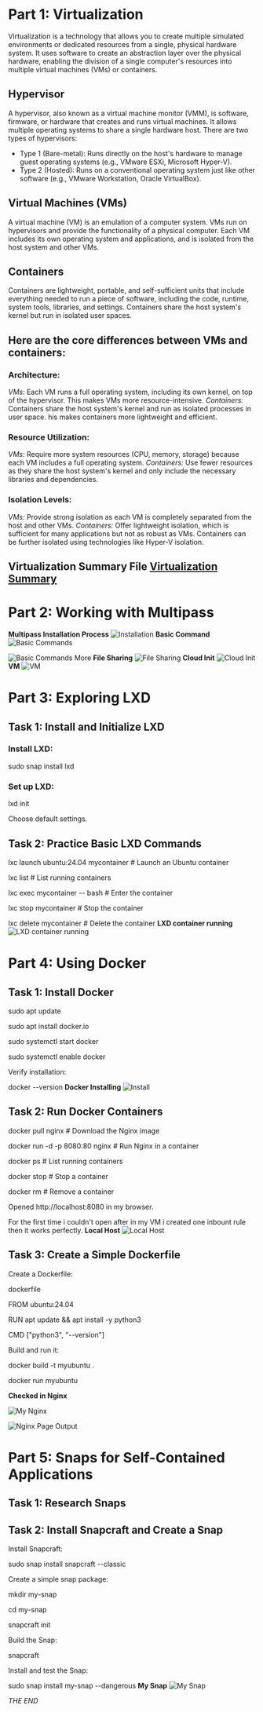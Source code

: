# Part 1: Virtualization
Virtualization is a technology that allows you to create multiple simulated environments or dedicated resources from a single, physical hardware system. It uses software to create an abstraction layer over the physical hardware, enabling the division of a single computer's resources into multiple virtual machines (VMs) or containers.

## Hypervisor
A hypervisor, also known as a virtual machine monitor (VMM), is software, firmware, or hardware that creates and runs virtual machines. It allows multiple operating systems to share a single hardware host. There are two types of hypervisors:

- Type 1 (Bare-metal): Runs directly on the host's hardware to manage guest operating systems (e.g., VMware ESXi, Microsoft Hyper-V).
- Type 2 (Hosted): Runs on a conventional operating system just like other software (e.g., VMware Workstation, Oracle VirtualBox).

## Virtual Machines (VMs)
A virtual machine (VM) is an emulation of a computer system. VMs run on hypervisors and provide the functionality of a physical computer. Each VM includes its own operating system and applications, and is isolated from the host system and other VMs.

## Containers
Containers are lightweight, portable, and self-sufficient units that include everything needed to run a piece of software, including the code, runtime, system tools, libraries, and settings. Containers share the host system's kernel but run in isolated user spaces.

## Here are the core differences between VMs and containers:
### Architecture:
*VMs:* Each VM runs a full operating system, including its own kernel, on top of the hypervisor. This makes VMs more resource-intensive.
*Containers:* Containers share the host system's kernel and run as isolated processes in user space. his makes containers more lightweight and efficient.

### Resource Utilization:
*VMs:* Require more system resources (CPU, memory, storage) because each VM includes a full operating system.
*Containers:* Use fewer resources as they share the host system's kernel and only include the necessary libraries and dependencies.

### Isolation Levels:
*VMs:* Provide strong isolation as each VM is completely separated from the host and other VMs.
*Containers:* Offer lightweight isolation, which is sufficient for many applications but not as robust as VMs. Containers can be further isolated using technologies like Hyper-V isolation.

## Virtualization Summary File [Virtualization Summary](virtualization_summary.txt)

# Part 2: Working with Multipass
**Multipass Installation Process**
![Installation](Multipass1.png)
**Basic Command**
![Basic Commands](Multipass2.png)

![Basic Commands More](Multipass3.png)
**File Sharing**
![File Sharing](Multipass4.png)
**Cloud Init**
![Cloud Init](Multipass5.png)
**VM**
![VM](Multipass6.png)

# Part 3: Exploring LXD

## Task 1: Install and Initialize LXD
### Install LXD:
sudo snap install lxd
### Set up LXD:
lxd init

Choose default settings.

## Task 2: Practice Basic LXD Commands
lxc launch ubuntu:24.04 mycontainer  # Launch an Ubuntu container

lxc list  # List running containers

lxc exec mycontainer -- bash  # Enter the container

lxc stop mycontainer  # Stop the container

lxc delete mycontainer  # Delete the container
**LXD container running**
![LXD container running](LXDcontainerrunning.png)

# Part 4: Using Docker
## Task 1: Install Docker

sudo apt update

sudo apt install docker.io

sudo systemctl start docker

sudo systemctl enable docker

Verify installation:

docker --version
**Docker Installing**
![Install](Docker1.png)

## Task 2: Run Docker Containers

docker pull nginx  # Download the Nginx image

docker run -d -p 8080:80 nginx  # Run Nginx in a container

docker ps  # List running containers

docker stop <container-id>  # Stop a container

docker rm <container-id>  # Remove a container

Opened http://localhost:8080 in my browser.

For the first time i couldn't open after in my VM i created one inbount rule then it works perfectly.
**Local Host**
![Local Host](Docker2.png)

## Task 3: Create a Simple Dockerfile

Create a Dockerfile:

dockerfile

FROM ubuntu:24.04

RUN apt update && apt install -y python3

CMD ["python3", "--version"]

Build and run it:

docker build -t myubuntu .

docker run myubuntu

**Checked in Nginx**

![My Nginx](nginx1.png)

![Nginx Page Output](nginx2.png)

# Part 5: Snaps for Self-Contained Applications
## Task 1: Research Snaps
## Task 2: Install Snapcraft and Create a Snap
Install Snapcraft:

sudo snap install snapcraft --classic

Create a simple snap package:

mkdir my-snap

cd my-snap

snapcraft init

Build the Snap:

snapcraft

Install and test the Snap:

sudo snap install my-snap --dangerous
**My Snap**
![My Snap](mysnap.png)

*THE END*
